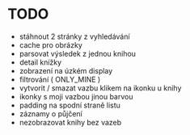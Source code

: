 # TODO
- stáhnout 2 stránky z vyhledávání
- cache pro obrázky
- parsovat výsledek z jednou knihou
- detail knížky
- zobrazení na úzkém display
- filtrování ( ONLY_MINE )
- vytvorit / smazat vazbu klikem na ikonku u knihy
- ikonky s moji vazbou jinou barvou
- padding na spodní straně listu
- záznamy o půjčení
- nezobrazovat knihy bez vazeb
